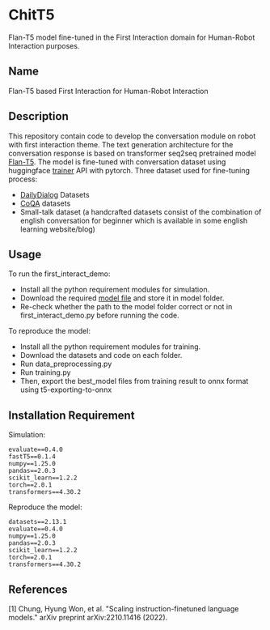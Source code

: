 # ChitT5
Flan-T5 model fine-tuned in the First Interaction domain for Human-Robot Interaction purposes.

## Name
Flan-T5 based First Interaction for Human-Robot Interaction

## Description
This repository contain code to develop the conversation module on robot with first interaction theme. The text generation architecture for the conversation response is based on transformer seq2seq pretrained model [Flan-T5](https://huggingface.co/docs/transformers/model_doc/flan-t5). The model is fine-tuned with conversation dataset using huggingface [trainer](https://huggingface.co/docs/transformers/main_classes/trainer) API with pytorch. Three dataset used for fine-tuning process:
- [DailyDialog](https://aclanthology.org/attachments/I17-1099.Datasets.zip) Datasets
- [CoQA](https://stanfordnlp.github.io/coqa/) datasets
- Small-talk dataset (a handcrafted datasets consist of the combination of english conversation for beginner which is available in some english learning website/blog)

## Usage
To run the first_interact_demo:
- Install all the python requirement modules for simulation.
- Download the required [model file](https://seafile.rlp.net/d/8da927ae0b244ece9c39/) and store it in model folder.
- Re-check whether the path to the model folder correct or not in first_interact_demo.py before running the code.

To reproduce the model:
- Install all the python requirement modules for training.
- Download the datasets and code on each folder.
- Run data_preprocessing.py
- Run training.py
- Then, export the best_model files from training result to onnx format using t5-exporting-to-onnx

## Installation Requirement
Simulation:
```
evaluate==0.4.0
fastT5==0.1.4
numpy==1.25.0
pandas==2.0.3
scikit_learn==1.2.2
torch==2.0.1
transformers==4.30.2
```

Reproduce the model:
```
datasets==2.13.1
evaluate==0.4.0
numpy==1.25.0
pandas==2.0.3
scikit_learn==1.2.2
torch==2.0.1
transformers==4.30.2
```

## References
<a id="1">[1]</a> 
Chung, Hyung Won, et al. "Scaling instruction-finetuned language models." arXiv preprint arXiv:2210.11416 (2022).
